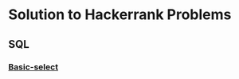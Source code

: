 # Solution to Hackerrank Problems
## SQL
### [Basic-select](https://github.com/ImAkshayad/Hackerrank-solutions/blob/dev/SQL/basic-select.sql)

